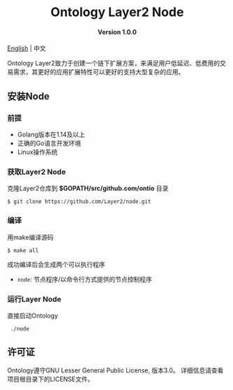 
<h1 align="center">Ontology Layer2 Node</h1>
<h4 align="center">Version 1.0.0 </h4>

[English](README.md) | 中文

Ontology Layer2致力于创建一个链下扩展方案，来满足用户低延迟、低费用的交易需求，其更好的应用扩展特性可以更好的支持大型复杂的应用。

## 安装Node

### 前提

* Golang版本在1.14及以上
* 正确的Go语言开发环境
* Linux操作系统

### 获取Layer2 Node

克隆Layer2仓库到 **$GOPATH/src/github.com/ontio** 目录

```
$ git clone https://github.com/Layer2/node.git
```

### 编译
用make编译源码

```shell
$ make all
```

成功编译后会生成两个可以执行程序

* `node`: 节点程序/以命令行方式提供的节点控制程序

### 运行Layer Node

直接启动Ontology

   ```
	./node
   ```

## 许可证

Ontology遵守GNU Lesser General Public License, 版本3.0。 详细信息请查看项目根目录下的LICENSE文件。
